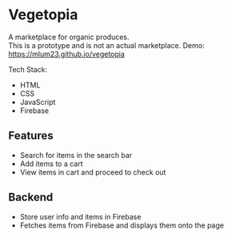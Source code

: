 # Vegetopia  

A marketplace for organic produces.  
This is a prototype and is not an actual marketplace.
Demo: https://mlum23.github.io/vegetopia
  
  
Tech Stack:  
* HTML
* CSS
* JavaScript
* Firebase  
  
## Features
* Search for items in the search bar
* Add items to a cart
* View items in cart and proceed to check out
  
## Backend
* Store user info and items in Firebase
* Fetches items from Firebase and displays them onto the page